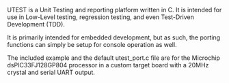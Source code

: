UTEST is a Unit Testing and reporting platform written in C. It is intended for use in Low-Level testing, regression testing, and even Test-Driven Development (TDD).

It is primarily intended for embedded development, but as such, the porting functions can simply be setup for console operation as well.

The included example and the default utest_port.c file are for the Microchip dsPIC33FJ128GP804 processor in a custom target board with a 20MHz crystal and serial UART output.

